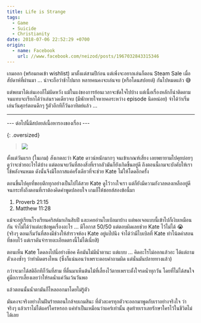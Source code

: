 ```yaml
---
title: Life is Strange
tags:
  - Game
  - Suicide
  - Christianity
date: 2018-07-06 22:52:29 +0700
origin:
  - name: Facebook
    url: //www.facebook.com/neizod/posts/1967032843315346
---
```


เกมออก (พร้อมกดเข้า wishlist) มาตั้งแต่สามปีก่อน แต่เพิ่งจะอยากเล่นก็ตอน Steam Sale เมื่อสัปดาห์ที่ผ่านมา ... น่าจะถือว่าช้าไปมาก หลายคนคงจะเล่นจบ (หรือโดนสปอยล์) กันไปหมดแล้ว 😅

แต่พอมาได้เล่นเองก็ไม่ผิดหวัง แม้ในแง่ของการย้อนเวลาจะขัดใจไปบ้าง แต่เนื้อเรื่องหลักก็น่าติดตามจนแทบจะเรียกได้ว่าเล่นรวดเดียวจบ (มีพักหายใจหายคอระหว่าง episode นิดหน่อย) จำได้ว่าเริ่มเล่นวันศุกร์ตอนดึกๆ รู้ตัวอีกทีก็วันอาทิตย์แล้ว ...

---

--- ต่อไปนี้มีสปอยล์เนื้อหารองของเรื่อง ---

{: .oversized}
> ![](/images/game/misc/life-is-strange-kate.jpg)

ตั้งแต่วันแรก (ในเกม) สังเกตละว่า Kate ดาวน์หนักมากๆ จนเข้าเกณฑ์เสี่ยง เลยพยายามไปคุยบ่อยๆ ดูว่าจะช่วยอะไรได้บ้าง แต่ตอนจบวันที่สองสิ่งที่เรากลัวมันก็ยังเกิดขึ้นอยู่ดี ถึงตอนนี้เกมจะบังคับให้เราใช้พลังจนหมด ดังนั้นจึงมีโอกาสแค่ครั้งเดียวที่จะช่วย Kate ไม่ให้โดดอีกครั้ง

ตอนขึ้นไปคุยที่ขอบตึกทุกอย่างเป็นไปได้สวย Kate ดูไว้วางใจเรา แต่ก็ยังมีความกังวลหลงเหลืออยู่ดี จนกระทั่งถึงตอนที่เราต้องคิดคำพูดปลอบใจ เกมก็ให้ชอยส์สองข้อนี้มา

1. Proverb 21:15
2. Matthew 11:28

แม้จะอยู่เรียนโรงเรียนคริสต์มาเกินสิบปี และเคยอ่านไบเบิลมาบ้าง แต่พอเจอแบบนี้เข้าไปก็เงิบเหมือนกัน จำไม่ได้ว่าแต่ละข้อพูดเรื่องอะไร ... มีโอกาส 50/50 แต่ตอบผิดเลยช่วย Kate ไว้ไม่ได้ 😭 (จริงๆ ตอนเริ่มวันที่สองมีช่วงให้สำรวจห้อง Kate อยู่แป๊ปนึง จำได้ว่ามีไบเบิลที่ Kate ทำโน้ตคำสอนที่ชอบไว้ แต่เราดันจำรายละเอียดตรงนี้ไม่ได้เนี่ยสิ)

ตอนเห็น Kate โดดลงไปนี่อย่างช๊อค คือมันไม่มีน้ำตานะ แต่แบบ ... คิดอะไรไม่ออกแล้วอะ ได้แต่ถามตัวเองซ้ำๆ ว่าทำผิดตรงไหน (ซึ่งก็แน่นอนว่าเพราะตอบคำถามผิด แต่นั่นมันปลายทางแล้ว)

กว่าจะมาได้สติอีกทีก็วันที่สาม ที่ตื่นมาเห็นต้นไม้ที่เลี้ยงไว้ตายเพราะตั้งใจรดน้ำทุกวัน โดยที่ไม่ได้สนใจคู่มือการเลี้ยงเลยว่าให้รดน้ำแค่วันเว้นวันพอ

แล้วตอนนั้นน้ำตามันก็ไหลออกมาโดยไม่รู้ตัว

มันคงจะจริงอย่างในฝันร้ายตอนใกล้จบเกมสินะ ที่ตัวละครทุกตัวจะออกมาพูดกับเราอย่างจริงใจ ว่าจริงๆ แล้วเราไม่ได้แคร์ใครหรอก แค่ทำเป็นเหมือนว่าแคร์เท่านั้น สุดท้ายเราเลยรักษาใครไว้ในชีวิตไม่ได้เลย
